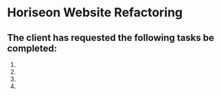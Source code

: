 # Horiseon Website Refactoring

## The client has requested the following tasks be completed:
  1. 
  2.
  3.
  4.
